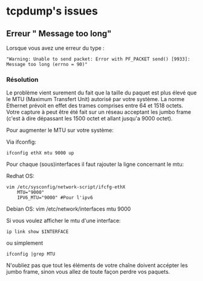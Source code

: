 # tcpdump's issues

## Erreur " Message too long" 

Lorsque vous avez une erreur du type :

    "Warning: Unable to send packet: Error with PF_PACKET send() [9933]: Message too long (errno = 90)"

### Résolution

Le problème vient surement du fait que la taille du paquet est plus élevé que le MTU (Maximum Transfert Unit) autorisé par votre système.
La norme Ethernet prévoit en effet des trames comprises entre 64 et 1518 octets.
Votre capture à peut être été fait sur un réseau acceptant les jumbo frame (c'est à dire dépassant les 1500 octet et allant jusqu'a 9000 octet).

Pour augmenter le MTU sur votre système:

Via ifconfig:

    ifconfig ethX mtu 9000 up

Pour chaque (sous)interfaces il faut rajouter la ligne concernant le mtu:

Redhat OS:

    vim /etc/sysconfig/network-script/ifcfg-ethX
        MTU="9000"
        IPV6_MTU="9000" #Pour l'ipv6

Debian OS:
    vim /etc/network/interfaces
        mtu 9000

Si vous voulez afficher le mtu d'une interface:

    ip link show $INTERFACE

ou simplement

    ifconfig |grep MTU


N'oubliez pas que tout les éléments de votre chaîne doivent accépter les jumbo frame, sinon vous allez de toute façon perdre vos paquets.
